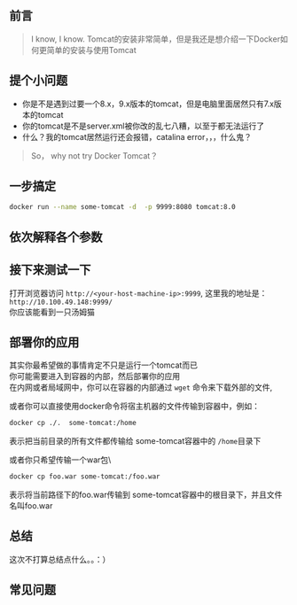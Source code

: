 ## 前言
> I know, I know. Tomcat的安装非常简单，但是我还是想介绍一下Docker如何更简单的安装与使用Tomcat

## 提个小问题
* 你是不是遇到过要一个8.x，9.x版本的tomcat，但是电脑里面居然只有7.x版本的tomcat
* 你的tomcat是不是server.xml被你改的乱七八糟，以至于都无法运行了
* 什么？我的tomcat居然运行还会报错，catalina error，，，什么鬼？

> So， why not try Docker Tomcat？


## 一步搞定
```bash
docker run --name some-tomcat -d  -p 9999:8080 tomcat:8.0
```

## 依次解释各个参数
<v-dockerCmdDesc cmd="docker run --name some-tomcat -d  -p 9999:8080 tomcat:8.0"/>


## 接下来测试一下
打开浏览器访问 `http://<your-host-machine-ip>:9999`, 这里我的地址是：`http://10.100.49.148:9999/` \
你应该能看到一只汤姆猫\
<img :src="$withBase('/tomcat-docker-test.jpg')" />


## 部署你的应用
其实你最希望做的事情肯定不只是运行一个tomcat而已\
你可能需要进入到容器的内部，然后部署你的应用\
在内网或者局域网中，你可以在容器的内部通过 `wget` 命令来下载外部的文件,

或者你可以直接使用docker命令将宿主机器的文件传输到容器中，例如：
```bash
docker cp ./.  some-tomcat:/home
```
表示把当前目录的所有文件都传输给  some-tomcat容器中的 `/home`目录下

或者你只希望传输一个war包\
```bash
docker cp foo.war some-tomcat:/foo.war
```
表示将当前路径下的foo.war传输到 some-tomcat容器中的根目录下，并且文件名叫foo.war

## 总结
这次不打算总结点什么。。：）


## 常见问题
<v-FAQ />

<v-comment/>
